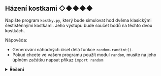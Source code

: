 ## Házení kostkami ◇◆◆◆◆

Napište program `kostky.py`, který bude simulovat hod dvěma klasickými šestistěnnými kostkami. Jeho výstupu bude součet
bodů na těchto dvou kostkách.

Nápověda:

- Generování náhodných čísel dělá funkce `random.randint()`.
- Pokud chcete ve vašem programu použít modul `random`, musíte na jeho úplném začátku napsat příkaz `import random`

<details>
<summary><b>Řešení</b></summary>


```python
# kostky.py

import random

cislo = random.randint(1, 6) + random.randint(1, 6)
print(cislo)
```

</details>
